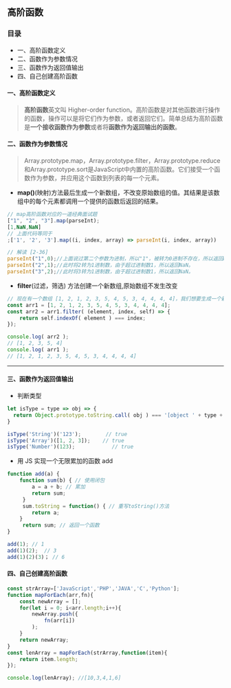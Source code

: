 ## 高阶函数

### 目录
- 一、高阶函数定义
- 二、函数作为参数情况
- 三、函数作为返回值输出
- 四、自己创建高阶函数

#### 一、高阶函数定义
>**高阶函数**英文叫 Higher-order function。高阶函数是对其他函数进行操作的函数，操作可以是将它们作为参数，或者返回它们。简单总结为高阶函数是**一个接收函数作为参数**或者将**函数作为返回输出的函数**。

#### 二、函数作为参数情况
>Array.prototype.map，Array.prototype.filter，Array.prototype.reduce和Array.prototype.sort是JavaScript中内置的高阶函数。它们接受一个函数作为参数，并应用这个函数到列表的每一个元素。

- **map()**(映射)方法最后生成一个新数组，不改变原始数组的值。其结果是该数组中的每个元素都调用一个提供的函数后返回的结果。

```js
// map高阶函数对应的一道经典面试题
["1", "2", "3"].map(parseInt);
[1,NaN,NaN]
// 上面代码等同于
;['1', '2', '3'].map((i, index, array) => parseInt(i, index, array))

// 解读 [2-36]
parseInt("1",0);//上面说过第二个参数为进制，所以"1"，被转为0进制不存在，所以返回Number类型的1。
parseInt("2",1);//此时将2转为1进制数，由于超过进制数1，所以返回NaN。
parseInt("3",2);//此时将3转为1进制数，由于超过进制数1，所以返回NaN。
```

- **filter**(过滤，筛选) 方法创建一个新数组,原始数组不发生改变

```js
// 现在有一个数组 [1, 2, 1, 2, 3, 5, 4, 5, 3, 4, 4, 4, 4]，我们想要生成一个新数组，这个数组要求没有重复的内容，即为去重。
const arr1 = [1, 2, 1, 2, 3, 5, 4, 5, 3, 4, 4, 4, 4];
const arr2 = arr1.filter( (element, index, self) => {
    return self.indexOf( element ) === index;
});

console.log( arr2 );
// [1, 2, 3, 5, 4]
console.log( arr1 );
// [1, 2, 1, 2, 3, 5, 4, 5, 3, 4, 4, 4, 4]
```

--- 

#### 三、函数作为返回值输出

- 判断类型
```js 
let isType = type => obj => {
  return Object.prototype.toString.call( obj ) === '[object ' + type + ']';
}

isType('String')('123');        // true
isType('Array')([1, 2, 3]);    // true
isType('Number')(123);            // true
```

- 用 JS 实现一个无限累加的函数 add
```js
function add(a) {
    function sum(b) { // 使用闭包
        a = a + b; // 累加
        return sum;
     }
     sum.toString = function() { // 重写toString()方法
        return a;
    }
     return sum; // 返回一个函数
}

add(1); // 1
add(1)(2);  // 3
add(1)(2)(3)； // 6
```

#### 四、自己创建高阶函数
```js
const strArray=['JavaScript','PHP','JAVA','C','Python'];
function mapForEach(arr,fn){
    const newArray = [];
    for(let i = 0; i<arr.length;i++){
        newArray.push({
            fn(arr[i])
        );
    }
    return newArray;
}
const lenArray = mapForEach(strArray,function(item){
    return item.length;
});

console.log(lenArray); //[10,3,4,1,6]
```